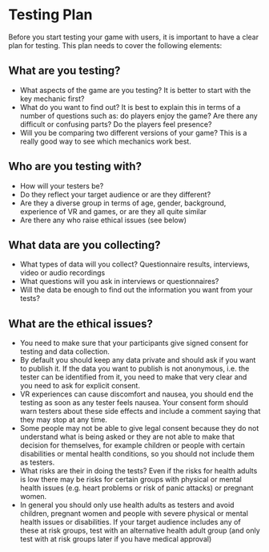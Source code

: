 # Testing Plan

Before you start testing your game with users, it is important to have a clear plan for testing. This plan needs to cover the following elements:

## What are you testing?

- What aspects of the game are you testing? It is better to start with the key mechanic first?
- What do you want to find out? It is best to explain this in terms of a number of questions such as: do players enjoy the game? Are there any difficult or confusing parts? Do the players feel presence?
- Will you be comparing two different versions of your game? This is a really good way to see which mechanics work best.

## Who are you testing with?

- How will your testers be?
- Do they reflect your target audience or are they different?
- Are they a diverse group in terms of age, gender, background, experience of VR and games, or are they all quite similar
- Are there any who raise ethical issues (see below)

## What data are you collecting?

- What types of data will you collect? Questionnaire results, interviews, video or audio recordings
- What questions will you ask in interviews or questionnaires?
- Will the data be enough to find out the information you want from your tests?

## What are the ethical issues?

- You need to make sure that your participants give signed consent for testing and data collection. 
- By default you should keep any data private and should ask if you want to publish it. If the data you want to publish is not anonymous, i.e. the tester can be identified from it, you need to make that very clear and you need to ask for explicit consent.
- VR experiences can cause discomfort and nausea, you should end the testing as soon as any tester feels nausea. Your consent form should warn testers about these side effects and include a comment saying that they may stop at any time. 
- Some people may not be able to give legal consent because they do not understand what is being asked or they are not able to make that decision for themselves, for example children or people with certain disabilities or mental health conditions, so you should not include them as testers. 
- What risks are their in doing the tests? Even if the risks for health adults is low there may be risks for certain groups with physical or mental health issues (e.g. heart problems or risk of panic attacks) or pregnant women. 
- In general you should only use health adults as testers and avoid children, pregnant women and people with severe physical or mental health issues or disabilities. If your target audience includes any of these at risk groups, test with an alternative health adult group (and only test with at risk groups later if you have medical approval)